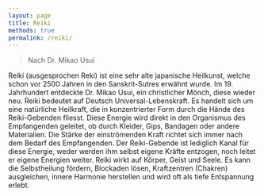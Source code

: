 ```yaml
---
layout: page
title: Reiki
methods: true
permalink: /reiki/
---
```


> Nach Dr. Mikao Usui

Reiki (ausgesprochen Reki) ist eine sehr alte japanische Heilkunst, welche schon vor 2500 Jahren in den Sanskrit-Sutres erwähnt wurde. Im 19. Jahrhundert entdeckte Dr. Mikao Usui, ein christlicher Mönch, diese wieder neu. Reiki bedeutet auf Deutsch Universal-Lebenskraft. Es handelt sich um eine natürliche Heilkraft, die in konzentrierter Form durch die Hände des Reiki-Gebenden fliesst. Diese Energie wird direkt in den Organismus des Empfangenden geleitet, ob durch Kleider, Gips, Bandagen oder andere Materialien. Die Stärke der einströmenden Kraft richtet sich immer nach dem Bedarf des Empfangenden. Der Reiki-Gebende ist lediglich Kanal für diese Energie, weder werden ihm selbst eigene Kräfte entzogen, noch leitet er eigene Energien weiter. Reiki wirkt auf Körper, Geist und Seele. Es kann die Selbstheilung fördern, Blockaden lösen, Kraftzentren (Chakren) ausgleichen, innere Harmonie herstellen und wird oft als tiefe Entspannung erlebt.
